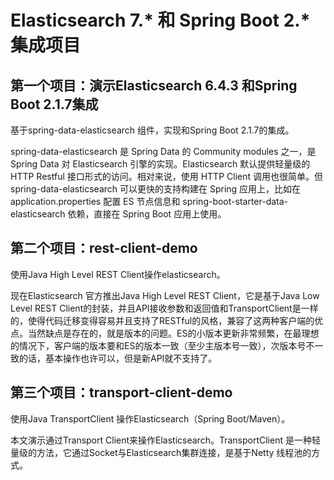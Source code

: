 # Elasticsearch 7.* 和 Spring Boot 2.* 集成项目 

## 第一个项目：演示Elasticsearch 6.4.3 和Spring Boot 2.1.7集成

基于spring-data-elasticsearch 组件，实现和Spring Boot 2.1.7的集成。

spring-data-elasticsearch 是 Spring Data 的 Community modules 之一，是 Spring Data 对 Elasticsearch 引擎的实现。Elasticsearch 默认提供轻量级的 HTTP Restful 接口形式的访问。相对来说，使用 HTTP Client 调用也很简单。但 spring-data-elasticsearch 可以更快的支持构建在 Spring 应用上，比如在 application.properties 配置 ES 节点信息和 spring-boot-starter-data-elasticsearch 依赖，直接在 Spring Boot 应用上使用。

## 第二个项目：rest-client-demo

使用Java High Level REST Client操作elasticsearch。

现在Elasticsearch 官方推出Java High Level REST Client，它是基于Java Low Level REST Client的封装，并且API接收参数和返回值和TransportClient是一样的，使得代码迁移变得容易并且支持了RESTful的风格，兼容了这两种客户端的优点。当然缺点是存在的，就是版本的问题。ES的小版本更新非常频繁，在最理想的情况下，客户端的版本要和ES的版本一致（至少主版本号一致），次版本号不一致的话，基本操作也许可以，但是新API就不支持了。

## 第三个项目：transport-client-demo

使用Java TransportClient 操作Elasticsearch（Spring Boot/Maven）。

本文演示通过Transport Client来操作Elasticsearch。TransportClient 是一种轻量级的方法，它通过Socket与Elasticsearch集群连接，是基于Netty 线程池的方式。

